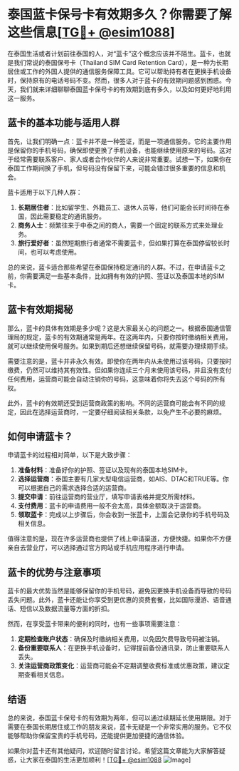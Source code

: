 # 泰国蓝卡保号卡有效期多久？你需要了解这些信息[[TG💪+ @esim1088](https://t.me/s/esim1088)]

在泰国生活或者计划前往泰国的人，对“蓝卡”这个概念应该并不陌生。蓝卡，也就是我们常说的泰国保号卡（Thailand SIM Card Retention Card），是一种为长期居住或工作的外国人提供的通信服务保障工具。它可以帮助持有者在更换手机设备时，保持原有的电话号码不变。然而，很多人对于蓝卡的有效期问题感到困惑。今天，我们就来详细聊聊泰国蓝卡保号卡的有效期到底有多久，以及如何更好地利用这一服务。

## 蓝卡的基本功能与适用人群

首先，让我们明确一点：蓝卡并不是一种签证，而是一项通信服务。它的主要作用是保留你的手机号码，确保即使更换了手机设备，也能继续使用原来的号码。这对于经常需要联系客户、家人或者合作伙伴的人来说非常重要。试想一下，如果你在泰国工作期间换了手机，但号码没有保留下来，可能会错过很多重要的信息和机会。

蓝卡适用于以下几种人群：

1. **长期居住者**：比如留学生、外籍员工、退休人员等，他们可能会长时间待在泰国，因此需要稳定的通讯服务。
2. **商务人士**：频繁往来于中泰之间的商人，需要一个固定的联系方式来处理业务。
3. **旅行爱好者**：虽然短期旅行者通常不需要蓝卡，但如果打算在泰国停留较长时间，也可以考虑使用。

总的来说，蓝卡适合那些希望在泰国保持稳定通讯的人群。不过，在申请蓝卡之前，你需要满足一些基本条件，比如拥有有效的护照、签证以及泰国本地的SIM卡。

## 蓝卡有效期揭秘

那么，蓝卡的具体有效期是多少呢？这是大家最关心的问题之一。根据泰国通信管理局的规定，蓝卡的有效期通常是两年。在这两年内，只要你按时缴纳相关费用，就可以继续使用保号服务。如果到期后还想继续保留号码，就需要办理续期手续。

需要注意的是，蓝卡并非永久有效。即使你在两年内从未使用过该号码，只要按时缴费，仍然可以维持其有效性。但如果你连续三个月未使用该号码，并且没有支付任何费用，运营商可能会自动注销你的号码，这意味着你将失去这个号码的所有权。

此外，蓝卡的有效期还受到运营商政策的影响。不同的运营商可能会有不同的规定，因此在选择运营商时，一定要仔细阅读相关条款，以免产生不必要的麻烦。

## 如何申请蓝卡？

申请蓝卡的过程相对简单，以下是大致步骤：

1. **准备材料**：准备好你的护照、签证以及现有的泰国本地SIM卡。
2. **选择运营商**：泰国主要有几家大型电信运营商，如AIS、DTAC和TRUE等。你可以根据自己的需求选择合适的运营商。
3. **提交申请**：前往运营商的营业厅，填写申请表格并提交所需材料。
4. **支付费用**：蓝卡的申请费用一般不会太高，具体金额取决于运营商。
5. **领取蓝卡**：完成以上步骤后，你会收到一张蓝卡，上面会记录你的手机号码及相关信息。

值得注意的是，现在许多运营商也提供了线上申请渠道，方便快捷。如果你不方便亲自去营业厅，可以选择通过官方网站或手机应用程序进行申请。

## 蓝卡的优势与注意事项

蓝卡的最大优势当然是能够保留你的手机号码，避免因更换手机设备而导致的号码丢失问题。此外，蓝卡还能让你享受到更优惠的资费套餐，比如国际漫游、语音通话、短信以及数据流量等方面的折扣。

然而，在享受蓝卡带来的便利的同时，也有一些事项需要注意：

1. **定期检查账户状态**：确保及时缴纳相关费用，以免因欠费导致号码被注销。
2. **备份重要联系人**：在更换手机设备时，记得提前备份通讯录，防止重要联系人丢失。
3. **关注运营商政策变化**：运营商可能会不定期调整收费标准或优惠政策，建议定期查看相关信息。

## 结语

总的来说，泰国蓝卡保号卡的有效期为两年，但可以通过续期延长使用期限。对于需要在泰国长期居住或工作的朋友来说，蓝卡无疑是一个非常实用的服务。它不仅能够帮助你保留宝贵的手机号码，还能提供更加便捷的通信体验。

如果你对蓝卡还有其他疑问，欢迎随时留言讨论。希望这篇文章能为大家解答疑惑，让大家在泰国的生活更加顺利！[[TG💪+ @esim1088](https://t.me/s/esim1088) ![Image](https://i.postimg.cc/4NQfJmqS/Snipaste-2025-05-13-00-14-12.png)]